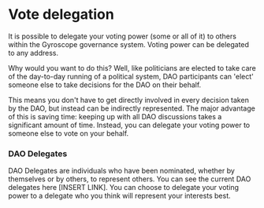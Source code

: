 # Vote delegation

It is possible to delegate your voting power (some or all of it) to others within the Gyroscope governance system. Voting power can be delegated to any address.&#x20;

Why would you want to do this? Well, like politicians are elected to take care of the day-to-day running of a political system, DAO participants can 'elect' someone else to take decisions for the DAO on their behalf.&#x20;

This means you don't have to get directly involved in every decision taken by the DAO, but instead can be indirectly represented. The major advantage of this is saving time: keeping up with all DAO discussions takes a significant amount of time. Instead, you can delegate your voting power to someone else to vote on your behalf.&#x20;

### DAO Delegates

DAO Delegates are individuals who have been nominated, whether by themselves or by others, to represent others. You can see the current DAO delegates here \[INSERT LINK]. You can choose to delegate your voting power to a delegate who you think will represent your interests best.&#x20;



